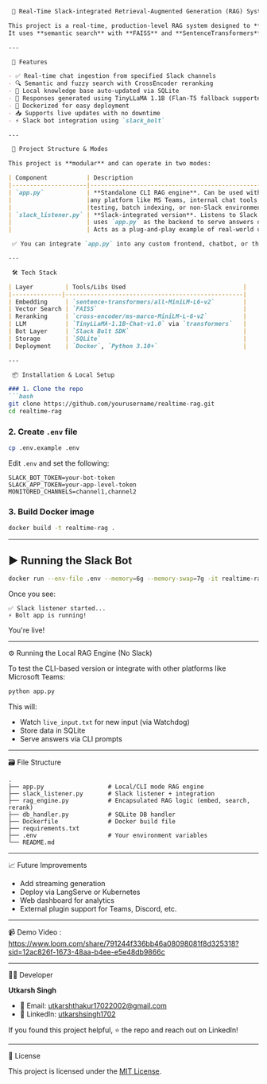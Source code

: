 
````markdown
 🧠 Real-Time Slack-integrated Retrieval-Augmented Generation (RAG) System

This project is a real-time, production-level RAG system designed to **learn from live Slack chats**, store them in a **local SQLite database**, and **respond instantly** to user queries within Slack channels.
It uses **semantic search** with **FAISS** and **SentenceTransformers**, a **CrossEncoder reranker**, and **TinyLLaMA** for final response generation — all deployed locally in a resource-efficient Docker container.

---

 🚀 Features

- ✅ Real-time chat ingestion from specified Slack channels
- 🔍 Semantic and fuzzy search with CrossEncoder reranking
- 🧠 Local knowledge base auto-updated via SQLite
- 🧾 Responses generated using TinyLLaMA 1.1B (Flan-T5 fallback supported)
- 🐳 Dockerized for easy deployment
- 📥 Supports live updates with no downtime
- ⚡ Slack bot integration using `slack_bolt`

---

 🧩 Project Structure & Modes

This project is **modular** and can operate in two modes:

| Component           | Description                                                                 |
|---------------------|-----------------------------------------------------------------------------|
| `app.py`            | **Standalone CLI RAG engine**. Can be used without Slack and integrated with|
|                     |any platform like MS Teams, internal chat tools, or REST APIs. Great for     |
|                     |testing, batch indexing, or non-Slack environments.                          |
| `slack_listener.py` | **Slack-integrated version**. Listens to Slack messages in real time and    |
|                     | uses `app.py` as the backend to serve answers directly within Slack threads.|
|                     | Acts as a plug-and-play example of real-world usage.                        |

 ✅ You can integrate `app.py` into any custom frontend, chatbot, or third-party system.

---

 🛠️ Tech Stack

| Layer         | Tools/Libs Used                                 |
|--------------|--------------------------------------------------|
| Embedding     | `sentence-transformers/all-MiniLM-L6-v2`        |
| Vector Search | `FAISS`                                         |
| Reranking     | `cross-encoder/ms-marco-MiniLM-L-6-v2`          |
| LLM           | `TinyLLaMA-1.1B-Chat-v1.0` via `transformers`   |
| Bot Layer     | `Slack Bolt SDK`                                |
| Storage       | `SQLite`                                        |
| Deployment    | `Docker`, `Python 3.10+`                        |

---

 📦 Installation & Local Setup

### 1. Clone the repo
```bash
git clone https://github.com/yourusername/realtime-rag.git
cd realtime-rag
````

### 2. Create `.env` file

```bash
cp .env.example .env
```

Edit `.env` and set the following:

```env
SLACK_BOT_TOKEN=your-bot-token
SLACK_APP_TOKEN=your-app-level-token
MONITORED_CHANNELS=channel1,channel2
```

### 3. Build Docker image

```bash
docker build -t realtime-rag .
```

---

## ▶️ Running the Slack Bot

```bash
docker run --env-file .env --memory=6g --memory-swap=7g -it realtime-rag
```

Once you see:

```
✅ Slack listener started...
⚡️ Bolt app is running!
```

You're live!

---

 ⚙️ Running the Local RAG Engine (No Slack)

To test the CLI-based version or integrate with other platforms like Microsoft Teams:

```bash
python app.py
```

This will:

* Watch `live_input.txt` for new input (via Watchdog)
* Store data in SQLite
* Serve answers via CLI prompts

---

 🗃️ File Structure

```
.
├── app.py                  # Local/CLI mode RAG engine
├── slack_listener.py       # Slack listener + integration
├── rag_engine.py           # Encapsulated RAG logic (embed, search, rerank)
├── db_handler.py           # SQLite DB handler
├── Dockerfile              # Docker build file
├── requirements.txt
├── .env                    # Your environment variables
└── README.md
```

---

 📈 Future Improvements

* Add streaming generation
* Deploy via LangServe or Kubernetes
* Web dashboard for analytics
* External plugin support for Teams, Discord, etc.

---

📹 Demo Video : https://www.loom.com/share/791244f336bb46a08098081f8d325318?sid=12ac826f-1673-48aa-b4ee-e5e48db9866c



---

 👨‍💻 Developer

**Utkarsh Singh**

* 📧 Email: [utkarshthakur17022002@gmail.com](mailto:utkarshthakur17022002@gmail.com)
* 💼 LinkedIn: [utkarshsingh1702](https://www.linkedin.com/in/utkarshsingh1702)

If you found this project helpful, ⭐ the repo and reach out on LinkedIn!

---

 📄 License

This project is licensed under the [MIT License](LICENSE).

```
